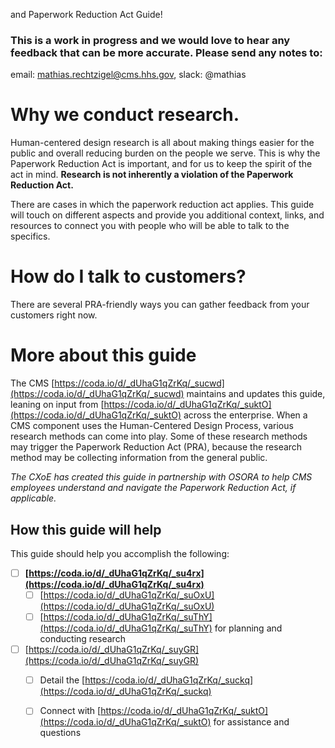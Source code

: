  and Paperwork Reduction Act Guide!

### This is a work in progress and we would love to hear any feedback that can be more accurate. Please send any notes to:  
  
email: [mathias.rechtzigel@cms.hhs.gov](mathias.rechtzigel@cms.hhs.gov), slack: @mathias



# Why we conduct research.

Human-centered design research is all about making things easier for the public and overall reducing burden on the people we serve. This is why the Paperwork Reduction Act is important, and for us to keep the spirit of the act in mind.  **Research is not inherently a violation of the Paperwork Reduction Act.** 

There are cases in which the paperwork reduction act applies. This guide will touch on different aspects and provide you additional context, links, and resources to connect you with people who will be able to talk to the specifics.

# How do I talk to customers?

There are several PRA-friendly ways you can gather feedback from your customers right now.











# More about this guide

The CMS [https://coda.io/d/_dUhaG1qZrKq/_sucwd](https://coda.io/d/_dUhaG1qZrKq/_sucwd)  maintains and updates this guide, leaning on input from [https://coda.io/d/_dUhaG1qZrKq/_suktO](https://coda.io/d/_dUhaG1qZrKq/_suktO) across the enterprise. When a CMS component uses the Human-Centered Design Process, various research methods can come into play.  Some of these research methods may trigger the Paperwork Reduction Act (PRA), because the research method may be collecting information from the general public.  

*The CXoE has created this guide in partnership with OSORA to help CMS employees understand and navigate the Paperwork Reduction Act, if applicable.*

## How this guide will help

This guide should help you accomplish the following:

- [ ] **[https://coda.io/d/_dUhaG1qZrKq/_su4rx](https://coda.io/d/_dUhaG1qZrKq/_su4rx)** 
  - [ ] [https://coda.io/d/_dUhaG1qZrKq/_suOxU](https://coda.io/d/_dUhaG1qZrKq/_suOxU) 
  - [ ] [https://coda.io/d/_dUhaG1qZrKq/_suThY](https://coda.io/d/_dUhaG1qZrKq/_suThY) for planning and conducting research
- [ ] [https://coda.io/d/_dUhaG1qZrKq/_suyGR](https://coda.io/d/_dUhaG1qZrKq/_suyGR) 
  - [ ] Detail the [https://coda.io/d/_dUhaG1qZrKq/_suckq](https://coda.io/d/_dUhaG1qZrKq/_suckq) 
  - [ ] Connect with [https://coda.io/d/_dUhaG1qZrKq/_suktO](https://coda.io/d/_dUhaG1qZrKq/_suktO) for assistance and questions




